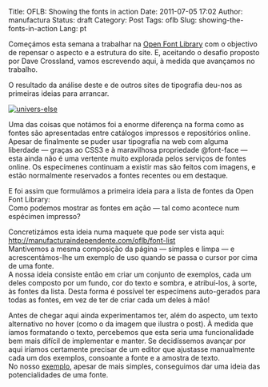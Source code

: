 Title: OFLB: Showing the fonts in action
Date: 2011-07-05 17:02
Author: manufactura
Status:  draft
Category: Post
Tags: oflb
Slug: showing-the-fonts-in-action
Lang: pt

Começámos esta semana a trabalhar na [Open Font
Library](http://openfontlibrary.org) com o objectivo de repensar o
aspecto e a estrutura do site. E, aceitando o desafio proposto por Dave
Crossland, vamos escrevendo aqui, à medida que avançamos no trabalho.

O resultado da análise deste e de outros sites de tipografia deu-nos as
primeiras ideias para arrancar.

[![]({filename}/media/univers-else-300x159.png "univers-else")]({filename}/media/univers-else.png)

Uma das coisas que notámos foi a enorme diferença na forma como as
fontes são apresentadas entre catálogos impressos e repositórios online.
Apesar de finalmente se puder usar tipografia na web com alguma
liberdade — graças ao CSS3 e à maravilhosa propriedade @font-face — esta
ainda não é uma vertente muito explorada pelos serviços de fontes
online. Os especímenes continuam a existir mas são feitos com imagens, e
estão normalmente reservados a fontes recentes ou em destaque.

E foi assim que formulámos a primeira ideia para a lista de fontes da
Open Font Library:  
Como podemos mostrar as fontes em ação — tal como acontece num
espécimen impresso?

Concretizámos esta ideia numa maquete que pode ser vista aqui:
<http://manufacturaindependente.com/oflb/font-list>  
Mantivemos a mesma composição da página — simples e limpa — e
acrescentámos-lhe um exemplo de uso quando se passa o cursor por cima de
uma fonte.  
A nossa ideia consiste então em criar um conjunto de exemplos, cada um
deles composto por um fundo, cor do texto e sombra, e atribuí-los, à
sorte, às fontes da lista. Desta forma é possível ter especímens
auto-gerados para todas as fontes, em vez de ter de criar cada um deles
à mão!

Antes de chegar aqui ainda experimentamos ter, além do aspecto, um texto
alternativo no hover (como o da imagem que ilustra o post). À medida que
íamos formatando o texto, percebemos que esta seria uma funcionalidade
bem mais difícil de implementar e manter. Se decidíssemos avançar por
aqui iríamos certamente precisar de um editor que ajustasse manualmente
cada um dos exemplos, consoante a fonte e a amostra de texto.  
No nosso [exemplo](http://manufacturaindependente.com/oflb/font-list),
apesar de mais simples, conseguimos dar uma ideia das potencialidades de
uma fonte.


